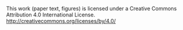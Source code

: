 This work (paper text, figures) is licensed under a 
Creative Commons Attribution 4.0 International License.
http://creativecommons.org/licenses/by/4.0/

